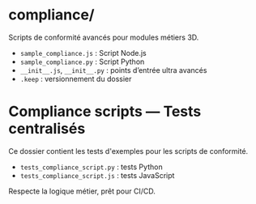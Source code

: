 # compliance/

Scripts de conformité avancés pour modules métiers 3D.

- `sample_compliance.js` : Script Node.js
- `sample_compliance.py` : Script Python
- `__init__.js`, `__init__.py` : points d’entrée ultra avancés
- `.keep` : versionnement du dossier

# Compliance scripts — Tests centralisés

Ce dossier contient les tests d'exemples pour les scripts de conformité.
- `tests_compliance_script.py` : tests Python
- `tests_compliance_script.js` : tests JavaScript

Respecte la logique métier, prêt pour CI/CD.
